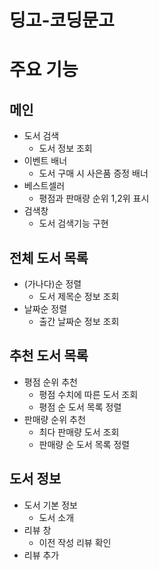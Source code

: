 # 딩고-코딩문고
# 주요 기능

## 메인

- 도서 검색
    - 도서 정보 조회
- 이벤트 배너
    - 도서 구매 시 사은품 증정 배너
- 베스트셀러
    - 평점과 판매량 순위 1,2위 표시
- 검색창
    - 도서 검색기능 구현

## 전체 도서 목록

- (가나다)순 정렬
    - 도서 제목순 정보 조회
- 날짜순 정렬
    - 출간 날짜순  정보 조회

## 추천 도서 목록

- 평점 순위 추천
    - 평점 수치에 따른 도서 조회
    - 평점 순 도서 목록 정렬
- 판매량 순위 추천
    - 최다 판매량 도서 조회
    - 판매량 순 도서 목록 정렬

## 도서 정보

- 도서 기본 정보
    - 도서 소개
- 리뷰 창
    - 이전 작성 리뷰 확인
- 리뷰 추가
